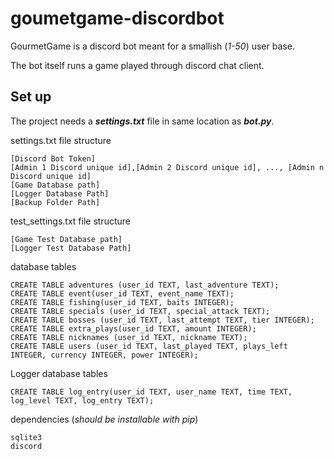 # goumetgame-discordbot

GourmetGame is a discord bot meant for a smallish (*1-50*) user base.

The bot itself runs a game played through discord chat client.

## Set up

The project needs a ***settings.txt*** file in same location as ***bot.py***.

settings.txt file structure
```
[Discord Bot Token]
[Admin 1 Discord unique id],[Admin 2 Discord unique id], ..., [Admin n Discord unique id]
[Game Database path]
[Logger Database Path]
[Backup Folder Path]
```

test_settings.txt file structure
```
[Game Test Database path]
[Logger Test Database Path]
```

database tables
```
CREATE TABLE adventures (user_id TEXT, last_adventure TEXT);
CREATE TABLE event(user_id TEXT, event_name TEXT);
CREATE TABLE fishing(user_id TEXT, baits INTEGER);
CREATE TABLE specials (user_id TEXT, special_attack TEXT);
CREATE TABLE bosses (user_id TEXT, last_attempt TEXT, tier INTEGER);
CREATE TABLE extra_plays(user_id TEXT, amount INTEGER);
CREATE TABLE nicknames (user_id TEXT, nickname TEXT);
CREATE TABLE users (user_id TEXT, last_played TEXT, plays_left INTEGER, currency INTEGER, power INTEGER);
```

Logger database tables
```
CREATE TABLE log_entry(user_id TEXT, user_name TEXT, time TEXT, log_level TEXT, log_entry TEXT);
```

dependencies (*should be installable with pip*)
```
sqlite3
discord
```
